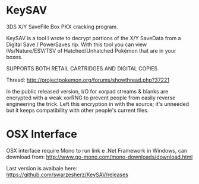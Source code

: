 KeySAV
======

3DS X/Y SaveFile Box PKX cracking program.

KeySAV is a tool I wrote to decrypt portions of the X/Y SaveData from a Digital Save / PowerSaves rip. 
With this tool you can view IVs/Nature/ESV/TSV of Hatched/Unhatched Pokémon that are in your boxes.

SUPPORTS BOTH RETAIL CARTRIDGES AND DIGITAL COPIES

Thread:
http://projectpokemon.org/forums/showthread.php?37221

In the public released version, I/O for xorpad streams & blanks are encrypted with a weak xorRNG to prevent people from easily reverse engineering the trick. Left this encryption in with the source; it's unneeded but it keeps compatibility with other people's current files.

OSX Interface
=============

OSX interface require Mono to run link e .Net Framework in Windows, can download from: http://www.go-mono.com/mono-downloads/download.html

Last version is avaibale here: https://github.com/swarzesherz/KeySAV/releases
